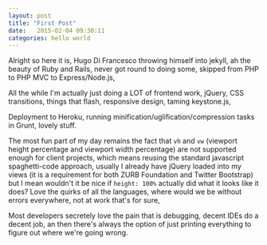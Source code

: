 ```yaml
---
layout: post
title: "First Post"
date:   2015-02-04 09:30:11
categories: hello world
---
```

Alright so here it is, Hugo Di Francesco throwing himself into jekyll, ah the beauty of Ruby and Rails, never got round to doing some, skipped from PHP to PHP MVC to Express/Node.js,

All the while I'm actually just doing a LOT of frontend work, jQuery, CSS transitions, things that flash, responsive design, taming keystone.js,

Deployment to Heroku, running minification/uglification/compression tasks in Grunt, lovely stuff.

The most fun part of my day remains the fact that <code>vh</code> and <code>vw</code> (viewport height percentage and viewport width percentage) are not supported enough for client projects, which means reusing the standard javascript spaghetti-code approach, usually I already have jQuery loaded into my views (it is a requirement for both ZURB Foundation and Twitter Bootstrap) but I mean wouldn't it be nice if <code>height: 100%</code> actually did what it looks like it does? Love the quirks of all the languages, where would we be without errors everywhere, not at work that's for sure,

Most developers secretely love the pain that is debugging, decent IDEs do a decent job, an then there's always the option of just printing everything to figure out where we're going wrong.